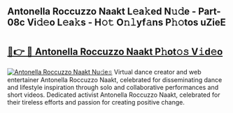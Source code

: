 ## Antonella Roccuzzo Naakt L𝚎a𝚔ed N𝚞𝚍e - Part-08c Vi𝚍𝚎o L𝚎a𝚔s - H𝚘𝚝 O𝚗𝚕yf𝚊ns P𝚑𝚘tos uZieE

# <h2><a href="http://kf6io3l.oniu.top/?m=Antonella+Roccuzzo+Naakt">🔗👉 🔴 Antonella Roccuzzo Naakt P𝚑ot𝚘𝚜 V𝚒d𝚎o</a></h2>

[![Antonella Roccuzzo Naakt Nu𝚍e𝚜](https://i.imgur.com/0qMVB7G.gif)](http://kf6io3l.oniu.top/?m=Antonella+Roccuzzo+Naakt)
Virtual dance creator and web entertainer Antonella Roccuzzo Naakt, celebrated for disseminating dance and lifestyle inspiration through solo and collaborative performances and short videos. Dedicated activist Antonella Roccuzzo Naakt, celebrated for their tireless efforts and passion for creating positive change.  
